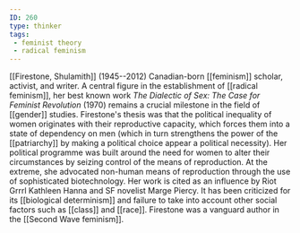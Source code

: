 ```yaml
---
ID: 260
type: thinker
tags: 
 - feminist theory
 - radical feminism
---
```


[[Firestone, Shulamith]]
(1945--2012) Canadian-born
[[feminism]] scholar,
activist, and writer. A central figure in the establishment of
[[radical feminism]], her
best known work *The Dialectic of Sex: The Case for Feminist Revolution*
(1970) remains a crucial milestone in the field of
[[gender]] studies.
Firestone's thesis was that the political inequality of women originates
with their reproductive capacity, which forces them into a state of
dependency on men (which in turn strengthens the power of the
[[patriarchy]] by making a
political choice appear a political necessity). Her political programme
was built around the need for women to alter their circumstances by
seizing control of the means of reproduction. At the extreme, she
advocated non-human means of reproduction through the use of
sophisticated biotechnology. Her work is cited as an influence by Riot
Grrrl Kathleen Hanna and SF novelist Marge Piercy. It has been
criticized for its [[biological determinism]] and failure to
take into account other social factors such as
[[class]] and
[[race]]. Firestone was a
vanguard author in the [[Second Wave feminism]].
